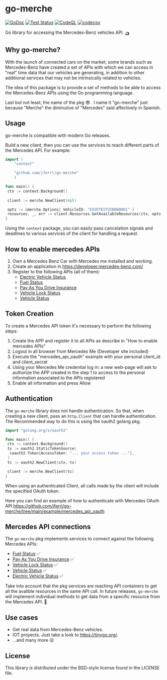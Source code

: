 # go-merche

[![GoDoc](https://img.shields.io/static/v1?label=godoc&message=reference&color=blue)](https://pkg.go.dev/github.com/jferrl/go-merche)
[![Test Status](https://github.com/jferrl/go-merche/workflows/tests/badge.svg)](https://github.com/jferrl/go-merche/actions?query=workflow%3Atests)
[![CodeQL](https://github.com/jferrl/go-merche/workflows/CodeQL/badge.svg)](https://github.com/jferrl/go-merche/actions?query=workflow%3ACodeQL)
[![codecov](https://codecov.io/gh/jferrl/go-merche/branch/main/graph/badge.svg?token=68I4BZF235)](https://codecov.io/gh/jferrl/go-merche)

Go library for accessing the Mercedes-Benz vehicles API. :auto_rickshaw:

## Why go-merche?

With the launch of connected cars on the market, some brands such as Mercedes-Benz have created a set of APIs with which we can access in "real" time data that our vehicles are generating, in addition to other additional services that may not be intrinsically related to vehicles.

The idea of this package is to provide a set of methods to be able to access the Mercedes-Benz APIs using the Go programming language.

Last but not least, the name of the pkg :sunglasses: . I name it "go-merche" just because "Merche" the diminutive of "Mercedes" said affectively in Spanish.

## Usage

go-merche is compatible with modern Go releases.

Build a new client, then you can use the services to reach different parts of the Mercedes API. For example:

```go
import (
    "context"

    "github.com/jferrl/go-merche"
    )

func main() {
 ctx := context.Background()
 
 client := merche.NewClient(nil)

 opts := &merche.Options{ VehicleID: "EXVETESTVIN000001" }
 resources, _, err := client.Resources.GetAvailableResources(ctx, opts)
}
```

Using the `context` package, you can easily pass cancelation signals and
deadlines to various services of the client for handling a request.

## How to enable mercedes APIs

1) Own a Mercedes Benz Car with Mercedes me installed and working.
2) Create an application in <https://developer.mercedes-benz.com/>
3) Register to the following APIs (all of them):
   - [Electric Vehicle Status](https://developer.mercedes-benz.com/products/electric_vehicle_status)
   - [Fuel Status](https://developer.mercedes-benz.com/products/fuel_status)
   - [Pay As You Drive Insurance](https://developer.mercedes-benz.com/products/pay_as_you_drive_insurance)
   - [Vehicle Lock Status](https://developer.mercedes-benz.com/products/vehicle_lock_status)
   - [Vehicle Status](https://developer.mercedes-benz.com/products/vehicle_status)

## Token Creation

To create a Mercedes API token it's necessary to perform the following steps:

1) Create the APP and register it to all APIs as describe in "How to enable mercedes APIs"
2) Logout in all browser from Mercedes Me (Developer site included)
3) Execute the "mercedes_api_oauth" example with your personal client_id and client_secret
4) Using your Mercedes Me credential log in: a new web-page will ask to authorize the APP created in the step 1 to access to the personal information associated to the APIs registered
5) Enable all information and press Allow

## Authentication

The `go-merche` library does not handle authentication. So that, when
creating a new client, pass an `http.Client` that can handle authentication.
The Recommended way to do this is using the oauth2 golang pkg.

```go
import "golang.org/x/oauth2"

func main() {
 ctx := context.Background()
 ts := oauth2.StaticTokenSource(
  &oauth2.Token{AccessToken: "... your access token ..."},
 )
 tc := oauth2.NewClient(ctx, ts)

 client := merche.NewClient(tc)
}
```

When using an authenticated Client, all calls made by the client will
include the specified OAuth token.

Here you can find an example of how to authenticate with Mercedes
OAuth API <https://github.com/jferrl/go-merche/tree/main/example/mercedes_api_oauth>

## Mercedes API connections

The `go-merche` pkg implements services to connect against the following Mercedes APIs:

- [Fuel Status](https://developer.mercedes-benz.com/products/fuel_status) :white_check_mark:
- [Pay As You Drive Insurance](https://developer.mercedes-benz.com/products/pay_as_you_drive_insurance) :white_check_mark:
- [Vehicle Lock Status](https://developer.mercedes-benz.com/products/vehicle_lock_status) :white_check_mark:
- [Vehicle Status](https://developer.mercedes-benz.com/products/vehicle_status) :white_check_mark:
- [Electric Vehicle Status](https://developer.mercedes-benz.com/products/electric_vehicle_status) :white_check_mark:

Take into account that the pkg services are reaching API containers to get all the avalible resources
in the same API call. In future releases, `go-merche` will implement individual methods to get data from
a specific resource from the Mercedes API. :construction:

## Use cases

- Get real data from Mercedes-Benz vehicles.
- IOT proyects. Just take a look to <https://tinygo.org/>.
- ...and many more :stuck_out_tongue_winking_eye:

## License

This library is distributed under the BSD-style license found in the LICENSE file.
